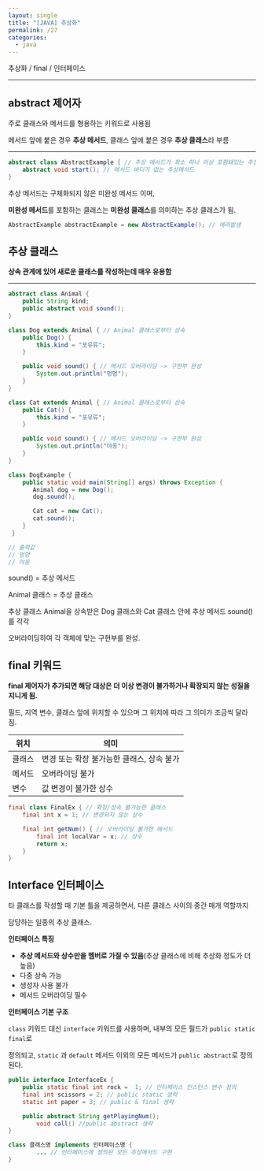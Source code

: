 ```yaml
---
layout: single
title: "[JAVA] 추상화"
permalink: /27
categories:
  - java
---
```


추상화 / final / 인터페이스

---

## abstract 제어자

주로 클래스와 메서드를 형용하는 키워드로 사용됨

메서드 앞에 붙은 경우 **추상 메서드**, 클래스 앞에 붙은 경우 **추상 클래스**라 부름

---

```java
abstract class AbstractExample { // 추상 메서드가 최소 하나 이상 포함돼있는 추상 클래스
	abstract void start(); // 메서드 바디가 없는 추상메서드
}
```

추상 메서드는 구체화되지 않은 미완성 메서드 이며, 

**미완성 메서드**를 포함하는 클래스는 **미완성 클래스**를 의미하는 추상 클래스가 됨.

```java
AbstractExample abstractExample = new AbstractExample(); // 에러발생
```

## 추상 클래스

**상속 관계에 있어 새로운 클래스를 작성하는데 매우 유용함**

---

```java
abstract class Animal {
	public String kind;
	public abstract void sound();
}

class Dog extends Animal { // Animal 클래스로부터 상속
	public Dog() {
		this.kind = "포유류";
	}

	public void sound() { // 메서드 오버라이딩 -> 구현부 완성
		System.out.println("멍멍");
	}
}

class Cat extends Animal { // Animal 클래스로부터 상속
	public Cat() {
		this.kind = "포유류";
	}

	public void sound() { // 메서드 오버라이딩 -> 구현부 완성
		System.out.println("야옹");
	}
}

class DogExample {       
    public static void main(String[] args) throws Exception {
       Animal dog = new Dog();
       dog.sound();

       Cat cat = new Cat();
       cat.sound();
    }
 }

// 출력값
// 멍멍
// 야옹
```

sound() = 추상 메서드

Animal 클래스 = 추상 클래스

추상 클래스 Animal을 상속받은 Dog 클래스와 Cat 클래스 안에 추상 메서드 sound()를 각각

오버라이딩하여 각 객체에 맞는 구현부를 완성.

## final 키워드

**final 제어자가 추가되면 해당 대상은 더 이상 변경이 불가하거나 확장되지 않는 성질을 지니게 됨.**

필드, 지역 변수, 클래스 앞에 위치할 수 있으며 그 위치에 따라 그 의미가 조금씩 달라짐.

| 위치 | 의미 |
| --- | --- |
| 클래스 | 변경 또는 확장 불가능한 클래스, 상속 불가 |
| 메서드 | 오버라이딩 불가 |
| 변수 | 값 변경이 불가한 상수 |

```java
final class FinalEx { // 확장/상속 불가능한 클래스
	final int x = 1; // 변경되지 않는 상수

	final int getNum() { // 오버라이딩 불가한 메서드
		final int localVar = x; // 상수
		return x;
	}
}
```

## Interface 인터페이스

타 클래스를 작성할 때 기본 틀을 제공하면서, 다른 클래스 사이의 중간 매개 역할까지

담당하는 일종의 추상 클래스.

**인터페이스 특징**

- **추상 메서드와 상수만을 멤버로 가질 수 있음**(추상 클래스에 비해 추상화 정도가 더 높음)
- 다중 상속 가능
- 생성자 사용 불가
- 메서드 오버라이딩 필수

**인터페이스 기본 구조**

`class` 키워드 대신 `interface` 키워드를 사용하며, 내부의 모든 필드가 `public static final`로 

정의되고, `static` 과 `default` 메서드 이외의 모든 메서드가 `public abstract`로 정의된다.

```java
public interface InterfaceEx {
    public static final int rock =  1; // 인터페이스 인스턴스 변수 정의
    final int scissors = 2; // public static 생략
    static int paper = 3; // public & final 생략

    public abstract String getPlayingNum();
		void call() //public abstract 생략 
}
```

```java
class 클래스명 implements 인터페이스명 {
		... // 인터페이스에 정의된 모든 추상메서드 구현
}
```
